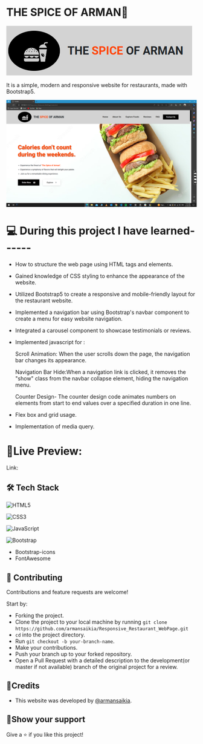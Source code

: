 # THE SPICE OF ARMAN🍔

 ![Logo screenshot](./Images/Screenshot%20(2).png)



 It is a simple, modern and responsive website for restaurants, made with Bootstrap5.

![Application screenshot](./Images/Screenshot.png)



# 💻 During this project I have learned------

- How to structure the web page using HTML tags and elements.

- Gained knowledge of CSS styling to enhance the appearance of the website.

- Utilized Bootstrap5 to create a responsive and mobile-friendly layout for the restaurant website.

- Implemented a navigation bar using Bootstrap's navbar component to create a menu for easy website navigation.

- Integrated a carousel component to showcase testimonials or reviews.

- Implemented javascript for :

  Scroll Animation: When the user scrolls down the page, the navigation bar changes its appearance. 

  Navigation Bar Hide:When a navigation link is clicked, it removes the "show" class from the navbar collapse element, hiding the navigation menu.

  Counter Design- The counter design code animates numbers on elements from start to end values over a specified duration in one line.

- Flex box and grid usage.

- Implementation of media query.

# 🔴Live Preview:

Link: 

## 🛠️ Tech Stack
![HTML5](https://img.shields.io/badge/html5-%23E34F26.svg?style=for-the-badge&logo=html5&logoColor=white) 

![CSS3](https://img.shields.io/badge/css3-%231572B6.svg?style=for-the-badge&logo=css3&logoColor=white) 

![JavaScript](https://img.shields.io/badge/javascript-%23323330.svg?style=for-the-badge&logo=javascript&logoColor=%23F7DF1E) 

![Bootstrap](https://img.shields.io/badge/bootstrap-%238511FA.svg?style=for-the-badge&logo=bootstrap&logoColor=white)

- Bootstrap-icons
- FontAwesome

## 🤝 Contributing

 Contributions and feature requests are welcome!

  Start by:

- Forking the project.
- Clone the project to your local machine by running `git clone https://github.com/armansaikia/Responsive_Restaurant_WebPage.git`
- `cd` into the project directory.
- Run `git checkout -b your-branch-name`.
- Make your contributions.
- Push your branch up to your forked repository.
- Open a Pull Request with a detailed description to the development(or master if not available) branch of the original project for a review.


## 🔻Credits
- This website was developed by [@armansaikia](https://github.com/armansaikia).


## 🔻Show your support

Give a ⭐️ if you like this project!